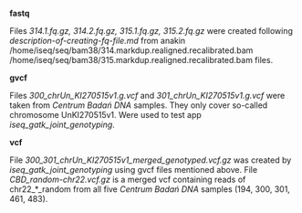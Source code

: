 **fastq**

Files *314.1.fq.gz, 314.2.fq.gz, 315.1.fq.gz, 315.2.fq.gz* were created following _description-of-creating-fq-file.md_ from anakin /home/iseq/seq/bam38/314.markdup.realigned.recalibrated.bam /home/iseq/seq/bam38/315.markdup.realigned.recalibrated.bam files.

**gvcf**

Files *300_chrUn_KI270515v1.g.vcf* and *301_chrUn_KI270515v1.g.vcf* were taken from _Centrum Badań DNA_ samples. They only cover so-called chromosome UnKI270515v1. Were used to test app *iseq_gatk_joint_genotyping*.

**vcf**

File *300_301_chrUn_KI270515v1_merged_genotyped.vcf.gz* was created by *iseq_gatk_joint_genotyping* using gvcf files mentioned above.
File *CBD_random-chr22.vcf.gz* is a merged vcf containing reads of chr22_*_random from all five _Centrum Badań DNA_ samples (194, 300, 301, 461, 483).

